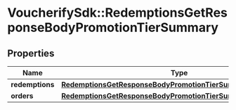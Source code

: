 # VoucherifySdk::RedemptionsGetResponseBodyPromotionTierSummary

## Properties

| Name | Type | Description | Notes |
| ---- | ---- | ----------- | ----- |
| **redemptions** | [**RedemptionsGetResponseBodyPromotionTierSummaryRedemptions**](RedemptionsGetResponseBodyPromotionTierSummaryRedemptions.md) |  | [optional] |
| **orders** | [**RedemptionsGetResponseBodyPromotionTierSummaryOrders**](RedemptionsGetResponseBodyPromotionTierSummaryOrders.md) |  | [optional] |

